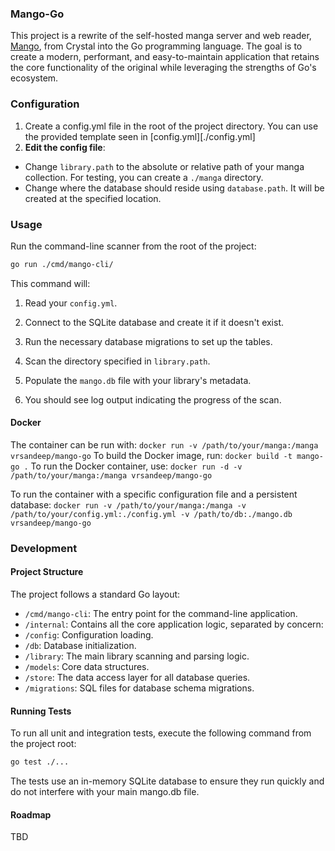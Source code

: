 ### Mango-Go
This project is a rewrite of the self-hosted manga server and web reader, [Mango](https://github.com/vrsandeep/Mango/), from Crystal into the Go programming language. The goal is to create a modern, performant, and easy-to-maintain application that retains the core functionality of the original while leveraging the strengths of Go's ecosystem.

### Configuration

1. Create a config.yml file in the root of the project directory. You can use the provided template seen in [config.yml][./config.yml]
2. **Edit the config file**:
- Change `library.path` to the absolute or relative path of your manga collection. For testing, you can create a `./manga` directory.
- Change where the database should reside using `database.path`. It will be created at the specified location.

### Usage
Run the command-line scanner from the root of the project:

```sh
go run ./cmd/mango-cli/
```

This command will:

1. Read your `config.yml`.

2. Connect to the SQLite database and create it if it doesn't exist.

3. Run the necessary database migrations to set up the tables.

4. Scan the directory specified in `library.path`.

5. Populate the `mango.db` file with your library's metadata.

6. You should see log output indicating the progress of the scan.


#### Docker

The container can be run with:
`docker run -v /path/to/your/manga:/manga vrsandeep/mango-go`
To build the Docker image, run:
`docker build -t mango-go .`
To run the Docker container, use:
`docker run -d -v /path/to/your/manga:/manga vrsandeep/mango-go`

To run the container with a specific configuration file and a persistent database:
`docker run -v /path/to/your/manga:/manga -v /path/to/your/config.yml:./config.yml -v /path/to/db:./mango.db vrsandeep/mango-go`


### Development

#### Project Structure
The project follows a standard Go layout:

- `/cmd/mango-cli`: The entry point for the command-line application.
- `/internal`: Contains all the core application logic, separated by concern:
- `/config`: Configuration loading.
- `/db`: Database initialization.
- `/library`: The main library scanning and parsing logic.
- `/models`: Core data structures.
- `/store`: The data access layer for all database queries.
- `/migrations`: SQL files for database schema migrations.

#### Running Tests
To run all unit and integration tests, execute the following command from the project root:

```sh
go test ./...
```

The tests use an in-memory SQLite database to ensure they run quickly and do not interfere with your main mango.db file.

#### Roadmap
TBD